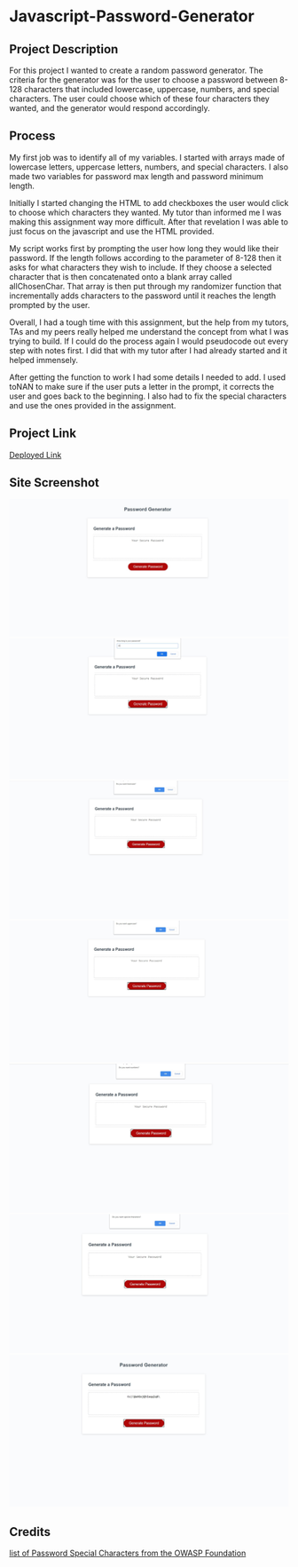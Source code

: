 # Javascript-Password-Generator

## Project Description
For this project I wanted to create a random password generator. The criteria for the generator was for the user to choose a password between 8-128 characters that included lowercase, uppercase, numbers, and special characters. The user could choose which of these four characters they wanted, and the generator would respond accordingly.

## Process

My first job was to identify all of my variables. I started with arrays made of lowercase letters, uppercase letters, numbers, and special characters. I also made two variables for password max length and password minimum length. 

Initially I started changing the HTML to add checkboxes the user would click to choose which characters they wanted. My tutor than informed me I was making this assignment way more difficult. After that revelation I was able to just focus on the javascript and use the HTML provided.

My script works first by prompting the user how long they would like their password. If the length follows according to the parameter of 8-128 then it asks for what characters they wish to include. If they choose a selected character that is then concatenated onto a blank array called allChosenChar. That array is then put through my randomizer function that incrementally adds characters to the password until it reaches the length prompted by the user.

Overall, I had a tough time with this assignment, but the help from my tutors, TAs and my peers really helped me understand the concept from what I was trying to build. If I could do the process again I would pseudocode out every step with notes first. I did that with my tutor after I had already started and it helped immensely. 

After getting the function to work I had some details I needed to add. I used toNAN to make sure if the user puts a letter in the prompt, it corrects the user and goes back to the beginning. I also had to fix the special characters and use the ones provided in the assignment.

## Project Link
[Deployed Link](https://mikecoletta.github.io/Javascript-Password-Generator/)

## Site Screenshot

![Screenshot 1](Images/Screenshot1.JPG)
![Screenshot 2](Images/Screenshot2.JPG)
![Screenshot 3](Images/Screenshot3.JPG)
![Screenshot 4](Images/Screenshot4.JPG)
![Screenshot 5](Images/Screenshot5.JPG)
![Screenshot 6](Images/Screenshot6.JPG)
![Screenshot 7](Images/Screenshot7.JPG)


## Credits
[list of Password Special Characters from the OWASP Foundation](https://www.owasp.org/index.php/Password_special_characters)
